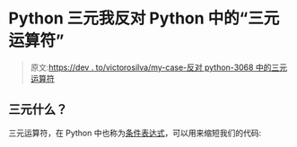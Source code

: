 # Python 三元我反对 Python 中的“三元运算符”

> 原文:[https://dev . to/victorosilva/my-case-反对 python-3068 中的三元运算符](https://dev.to/victorosilva/my-case-against-the-ternary-operator-in-python-3068)

## [](#ternary-what)三元什么？

三元运算符，在 Python 中也称为[条件表达式](https://docs.python.org/3/reference/expressions.html#conditional-expressions)，可以用来缩短我们的代码: